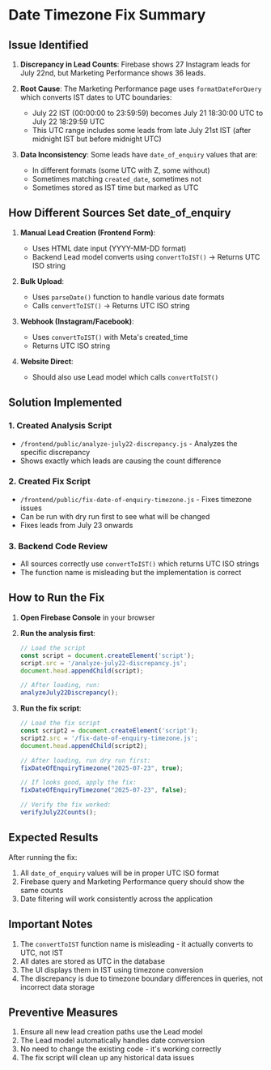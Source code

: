 # Date Timezone Fix Summary

## Issue Identified

1. **Discrepancy in Lead Counts**: Firebase shows 27 Instagram leads for July 22nd, but Marketing Performance shows 36 leads.

2. **Root Cause**: The Marketing Performance page uses `formatDateForQuery` which converts IST dates to UTC boundaries:
   - July 22 IST (00:00:00 to 23:59:59) becomes July 21 18:30:00 UTC to July 22 18:29:59 UTC
   - This UTC range includes some leads from late July 21st IST (after midnight IST but before midnight UTC)

3. **Data Inconsistency**: Some leads have `date_of_enquiry` values that are:
   - In different formats (some UTC with Z, some without)
   - Sometimes matching `created_date`, sometimes not
   - Sometimes stored as IST time but marked as UTC

## How Different Sources Set date_of_enquiry

1. **Manual Lead Creation (Frontend Form)**:
   - Uses HTML date input (YYYY-MM-DD format)
   - Backend Lead model converts using `convertToIST()` → Returns UTC ISO string

2. **Bulk Upload**:
   - Uses `parseDate()` function to handle various date formats
   - Calls `convertToIST()` → Returns UTC ISO string

3. **Webhook (Instagram/Facebook)**:
   - Uses `convertToIST()` with Meta's created_time
   - Returns UTC ISO string

4. **Website Direct**:
   - Should also use Lead model which calls `convertToIST()`

## Solution Implemented

### 1. Created Analysis Script
- `/frontend/public/analyze-july22-discrepancy.js` - Analyzes the specific discrepancy
- Shows exactly which leads are causing the count difference

### 2. Created Fix Script
- `/frontend/public/fix-date-of-enquiry-timezone.js` - Fixes timezone issues
- Can be run with dry run first to see what will be changed
- Fixes leads from July 23 onwards

### 3. Backend Code Review
- All sources correctly use `convertToIST()` which returns UTC ISO strings
- The function name is misleading but the implementation is correct

## How to Run the Fix

1. **Open Firebase Console** in your browser

2. **Run the analysis first**:
   ```javascript
   // Load the script
   const script = document.createElement('script');
   script.src = '/analyze-july22-discrepancy.js';
   document.head.appendChild(script);
   
   // After loading, run:
   analyzeJuly22Discrepancy();
   ```

3. **Run the fix script**:
   ```javascript
   // Load the fix script
   const script2 = document.createElement('script');
   script2.src = '/fix-date-of-enquiry-timezone.js';
   document.head.appendChild(script2);
   
   // After loading, run dry run first:
   fixDateOfEnquiryTimezone("2025-07-23", true);
   
   // If looks good, apply the fix:
   fixDateOfEnquiryTimezone("2025-07-23", false);
   
   // Verify the fix worked:
   verifyJuly22Counts();
   ```

## Expected Results

After running the fix:
1. All `date_of_enquiry` values will be in proper UTC ISO format
2. Firebase query and Marketing Performance query should show the same counts
3. Date filtering will work consistently across the application

## Important Notes

1. The `convertToIST` function name is misleading - it actually converts to UTC, not IST
2. All dates are stored as UTC in the database
3. The UI displays them in IST using timezone conversion
4. The discrepancy is due to timezone boundary differences in queries, not incorrect data storage

## Preventive Measures

1. Ensure all new lead creation paths use the Lead model
2. The Lead model automatically handles date conversion
3. No need to change the existing code - it's working correctly
4. The fix script will clean up any historical data issues